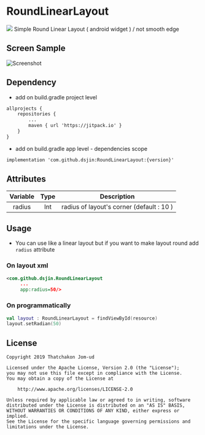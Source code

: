 # RoundLinearLayout
[![](https://jitpack.io/v/dsjin/RoundLinearLayout.svg)](https://jitpack.io/#dsjin/RoundLinearLayout)
Simple Round Linear Layout ( android widget ) / not smooth edge
## Screen Sample
![Screenshot](https://imgur.com/pAuzDyr.gif?1)
## Dependency
* add on build.gradle project level
```xml
allprojects {
	repositories {
		...
		maven { url 'https://jitpack.io' }
	}
}
```
* add on build.gradle app level - dependencies scope
```xml
implementation 'com.github.dsjin:RoundLinearLayout:{version}'
```
## Attributes
| Variable  | Type  | Description |
| :---------:|:------:| :-----:|
| radius | Int | radius of layout's corner (default : 10 )|

## Usage
* You can use like a linear layout but if you want to make layout round add `radius` attribute
### On layout xml
```xml
<com.github.dsjin.RoundLinearLayout
     ...
     app:radius=50/>
```
### On programmatically
```kotlin
val layout : RoundLinearLayout = findViewById(resource)
layout.setRadian(50)
```
## License
```
Copyright 2019 Thatchakon Jom-ud

Licensed under the Apache License, Version 2.0 (the "License");
you may not use this file except in compliance with the License.
You may obtain a copy of the License at

    http://www.apache.org/licenses/LICENSE-2.0

Unless required by applicable law or agreed to in writing, software
distributed under the License is distributed on an "AS IS" BASIS,
WITHOUT WARRANTIES OR CONDITIONS OF ANY KIND, either express or implied.
See the License for the specific language governing permissions and
limitations under the License.
```
